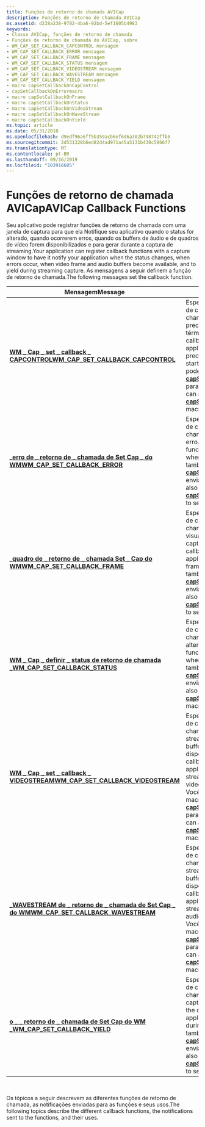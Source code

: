 ```yaml
---
title: Funções de retorno de chamada AVICap
description: Funções de retorno de chamada AVICap
ms.assetid: d238a238-9702-4ba6-92bd-5ef1605b4983
keywords:
- Classe AVICap, funções de retorno de chamada
- Funções de retorno de chamada do AVICap, sobre
- WM_CAP_SET_CALLBACK_CAPCONTROL mensagem
- WM_CAP_SET_CALLBACK_ERROR mensagem
- WM_CAP_SET_CALLBACK_FRAME mensagem
- WM_CAP_SET_CALLBACK_STATUS mensagem
- WM_CAP_SET_CALLBACK_VIDEOSTREAM mensagem
- WM_CAP_SET_CALLBACK_WAVESTREAM mensagem
- WM_CAP_SET_CALLBACK_YIELD mensagem
- macro capSetCallbackOnCapControl
- capSetCallbackOnErrormacro
- macro capSetCallbackOnFrame
- macro capSetCallbackOnStatus
- macro capSetCallbackOnVideoStream
- macro capSetCallbackOnWaveStream
- macro capSetCallbackOnYield
ms.topic: article
ms.date: 05/31/2018
ms.openlocfilehash: d9edf96a6ff5b359acb6ef6d6a302b798742ffb8
ms.sourcegitcommit: 2d531328b6ed82d4ad971a45a5131b430c5866f7
ms.translationtype: MT
ms.contentlocale: pt-BR
ms.lasthandoff: 09/16/2019
ms.locfileid: "103916605"
---
```

# <a name="avicap-callback-functions"></a><span data-ttu-id="9efd7-119">Funções de retorno de chamada AVICap</span><span class="sxs-lookup"><span data-stu-id="9efd7-119">AVICap Callback Functions</span></span>

<span data-ttu-id="9efd7-120">Seu aplicativo pode registrar funções de retorno de chamada com uma janela de captura para que ela Notifique seu aplicativo quando o status for alterado, quando ocorrerem erros, quando os buffers de áudio e de quadros de vídeo forem disponibilizados e para gerar durante a captura de streaming.</span><span class="sxs-lookup"><span data-stu-id="9efd7-120">Your application can register callback functions with a capture window to have it notify your application when the status changes, when errors occur, when video frame and audio buffers become available, and to yield during streaming capture.</span></span> <span data-ttu-id="9efd7-121">As mensagens a seguir definem a função de retorno de chamada.</span><span class="sxs-lookup"><span data-stu-id="9efd7-121">The following messages set the callback function.</span></span>



| <span data-ttu-id="9efd7-122">Mensagem</span><span class="sxs-lookup"><span data-stu-id="9efd7-122">Message</span></span>                                                                        | <span data-ttu-id="9efd7-123">Descrição</span><span class="sxs-lookup"><span data-stu-id="9efd7-123">Description</span></span>                                                                                                                                                                                                                                       |
|--------------------------------------------------------------------------------|---------------------------------------------------------------------------------------------------------------------------------------------------------------------------------------------------------------------------------------------------|
| [<span data-ttu-id="9efd7-124">**WM \_ Cap \_ set \_ callback \_ CAPCONTROL**</span><span class="sxs-lookup"><span data-stu-id="9efd7-124">**WM\_CAP\_SET\_CALLBACK\_CAPCONTROL**</span></span>](wm-cap-set-callback-capcontrol.md)   | <span data-ttu-id="9efd7-125">Especifica a função de retorno de chamada no aplicativo chamado para fornecer controle preciso sobre o início e o término da captura.</span><span class="sxs-lookup"><span data-stu-id="9efd7-125">Specifies the callback function in the application called to give precise control over capture start and end.</span></span> <span data-ttu-id="9efd7-126">Você também pode usar a macro [**capSetCallbackOnCapControl**](/windows/desktop/api/Vfw/nf-vfw-capsetcallbackoncapcontrol) para enviar esta mensagem.</span><span class="sxs-lookup"><span data-stu-id="9efd7-126">You can also use the [**capSetCallbackOnCapControl**](/windows/desktop/api/Vfw/nf-vfw-capsetcallbackoncapcontrol) macro to send this message.</span></span>                   |
| [<span data-ttu-id="9efd7-127">**\_erro de \_ retorno de \_ chamada de Set Cap \_ do WM**</span><span class="sxs-lookup"><span data-stu-id="9efd7-127">**WM\_CAP\_SET\_CALLBACK\_ERROR**</span></span>](wm-cap-set-callback-error.md)             | <span data-ttu-id="9efd7-128">Especifica a função de retorno de chamada no aplicativo chamado quando ocorre um erro.</span><span class="sxs-lookup"><span data-stu-id="9efd7-128">Specifies the callback function in the application called when an error occurs.</span></span> <span data-ttu-id="9efd7-129">Você também pode usar a macro [**capSetCallbackOnError**](/windows/desktop/api/Vfw/nf-vfw-capsetcallbackonerror) para enviar esta mensagem.</span><span class="sxs-lookup"><span data-stu-id="9efd7-129">You can also use the [**capSetCallbackOnError**](/windows/desktop/api/Vfw/nf-vfw-capsetcallbackonerror) macro to send this message.</span></span>                                                           |
| [<span data-ttu-id="9efd7-130">**\_quadro de \_ retorno de \_ chamada Set \_ Cap do WM**</span><span class="sxs-lookup"><span data-stu-id="9efd7-130">**WM\_CAP\_SET\_CALLBACK\_FRAME**</span></span>](wm-cap-set-callback-frame.md)             | <span data-ttu-id="9efd7-131">Especifica a função de retorno de chamada no aplicativo chamado quando os quadros de visualização são capturados.</span><span class="sxs-lookup"><span data-stu-id="9efd7-131">Specifies the callback function in the application called when preview frames are captured.</span></span> <span data-ttu-id="9efd7-132">Você também pode usar a macro [**capSetCallbackOnFrame**](/windows/desktop/api/Vfw/nf-vfw-capsetcallbackonframe) para enviar esta mensagem.</span><span class="sxs-lookup"><span data-stu-id="9efd7-132">You can also use the [**capSetCallbackOnFrame**](/windows/desktop/api/Vfw/nf-vfw-capsetcallbackonframe) macro to send this message.</span></span>                                               |
| [<span data-ttu-id="9efd7-133">**WM \_ Cap \_ definir \_ status de retorno de chamada \_**</span><span class="sxs-lookup"><span data-stu-id="9efd7-133">**WM\_CAP\_SET\_CALLBACK\_STATUS**</span></span>](wm-cap-set-callback-status.md)           | <span data-ttu-id="9efd7-134">Especifica a função de retorno de chamada no aplicativo chamado quando o status é alterado.</span><span class="sxs-lookup"><span data-stu-id="9efd7-134">Specifies the callback function in the application called when the status changes.</span></span> <span data-ttu-id="9efd7-135">Você também pode usar a macro [**capSetCallbackOnStatus**](/windows/desktop/api/Vfw/nf-vfw-capsetcallbackonstatus) para enviar esta mensagem.</span><span class="sxs-lookup"><span data-stu-id="9efd7-135">You can also use the [**capSetCallbackOnStatus**](/windows/desktop/api/Vfw/nf-vfw-capsetcallbackonstatus) macro to send this message.</span></span>                                                      |
| [<span data-ttu-id="9efd7-136">**WM \_ Cap \_ set \_ callback \_ VIDEOSTREAM**</span><span class="sxs-lookup"><span data-stu-id="9efd7-136">**WM\_CAP\_SET\_CALLBACK\_VIDEOSTREAM**</span></span>](wm-cap-set-callback-videostream.md) | <span data-ttu-id="9efd7-137">Especifica a função de retorno de chamada no aplicativo chamado durante a captura de streaming quando um novo buffer de vídeo fica disponível.</span><span class="sxs-lookup"><span data-stu-id="9efd7-137">Specifies the callback function in the application called during streaming capture when a new video buffer becomes available.</span></span> <span data-ttu-id="9efd7-138">Você também pode usar a macro [**capSetCallbackOnVideoStream**](/windows/desktop/api/Vfw/nf-vfw-capsetcallbackonvideostream) para enviar esta mensagem.</span><span class="sxs-lookup"><span data-stu-id="9efd7-138">You can also use the [**capSetCallbackOnVideoStream**](/windows/desktop/api/Vfw/nf-vfw-capsetcallbackonvideostream) macro to send this message.</span></span> |
| [<span data-ttu-id="9efd7-139">**\_WAVESTREAM de \_ retorno de \_ chamada de Set Cap \_ do WM**</span><span class="sxs-lookup"><span data-stu-id="9efd7-139">**WM\_CAP\_SET\_CALLBACK\_WAVESTREAM**</span></span>](wm-cap-set-callback-wavestream.md)   | <span data-ttu-id="9efd7-140">Especifica a função de retorno de chamada no aplicativo chamado durante a captura de streaming quando um novo buffer de áudio fica disponível.</span><span class="sxs-lookup"><span data-stu-id="9efd7-140">Specifies the callback function in the application called during streaming capture when a new audio buffer becomes available.</span></span> <span data-ttu-id="9efd7-141">Você também pode usar a macro [**capSetCallbackOnWaveStream**](/windows/desktop/api/Vfw/nf-vfw-capsetcallbackonwavestream) para enviar esta mensagem.</span><span class="sxs-lookup"><span data-stu-id="9efd7-141">You can also use the [**capSetCallbackOnWaveStream**](/windows/desktop/api/Vfw/nf-vfw-capsetcallbackonwavestream) macro to send this message.</span></span>   |
| [<span data-ttu-id="9efd7-142">**o \_ \_ retorno de \_ chamada de Set Cap do WM \_**</span><span class="sxs-lookup"><span data-stu-id="9efd7-142">**WM\_CAP\_SET\_CALLBACK\_YIELD**</span></span>](wm-cap-set-callback-yield.md)             | <span data-ttu-id="9efd7-143">Especifica a função de retorno de chamada no aplicativo chamado ao produzir durante a captura de streaming.</span><span class="sxs-lookup"><span data-stu-id="9efd7-143">Specifies the callback function in the application called when yielding during streaming capture.</span></span> <span data-ttu-id="9efd7-144">Você também pode usar a macro [**capSetCallbackOnYield**](/windows/desktop/api/Vfw/nf-vfw-capsetcallbackonyield) para enviar esta mensagem.</span><span class="sxs-lookup"><span data-stu-id="9efd7-144">You can also use the [**capSetCallbackOnYield**](/windows/desktop/api/Vfw/nf-vfw-capsetcallbackonyield) macro to send this message.</span></span>                                         |



 

<span data-ttu-id="9efd7-145">Os tópicos a seguir descrevem as diferentes funções de retorno de chamada, as notificações enviadas para as funções e seus usos.</span><span class="sxs-lookup"><span data-stu-id="9efd7-145">The following topics describe the different callback functions, the notifications sent to the functions, and their uses.</span></span>

 

 




